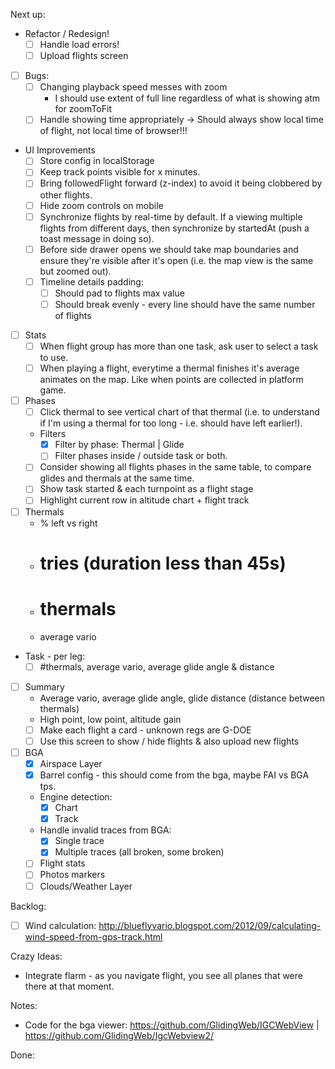 Next up:
  - Refactor / Redesign!
      - [ ] Handle load errors!
      - [ ] Upload flights screen

- [ ] Bugs:
  - [ ] Changing playback speed messes with zoom
    - I should use extent of full line regardless of what is showing atm for
        zoomToFit
  - [ ] Handle showing time appropriately -> Should always show local time of
      flight, not local time of browser!!!

- UI Improvements
  - [ ] Store config in localStorage
  - [ ] Keep track points visible for x minutes.
  - [ ] Bring followedFlight forward (z-index) to avoid it being clobbered by
      other flights.
  - [ ] Hide zoom controls on mobile
  - [ ] Synchronize flights by real-time by default. If a viewing multiple
      flights from different days, then synchronize by startedAt (push a toast
      message in doing so).
  - [ ] Before side drawer opens we should take map boundaries and ensure they're
      visible after it's open (i.e. the map view is the same but zoomed
      out).
  - [ ] Timeline details padding:
    - [ ] Should pad to flights max value
    - [ ] Should break evenly - every line should have the same number of
        flights

- [ ] Stats
  - [ ] When flight group has more than one task, ask user to select a task to
      use.
  - [ ] When playing a flight, everytime a thermal finishes it's average
      animates on the map. Like when points are collected in platform game.

- [ ] Phases
  - [ ] Click thermal to see vertical chart of that thermal (i.e. to
      understand if I'm using a thermal for too long - i.e. should have left
      earlier!).
  - Filters
    - [x] Filter by phase: Thermal | Glide
    - [ ] Filter phases inside / outside task or both.
  - [ ] Consider showing all flights phases in the same table, to compare glides
        and thermals at the same time.
  - [ ] Show task started & each turnpoint as a flight stage
  - [ ] Highlight current row in altitude chart + flight track

- [ ] Thermals
  - % left vs right
  - # tries (duration less than 45s)
  - # thermals
  - average vario

- Task - per leg:
  - [ ] #thermals, average vario, average glide angle & distance

- [ ] Summary
  - Average vario, average glide angle, glide distance (distance between
      thermals)
  - High point, low point, altitude gain
  - [ ] Make each flight a card - unknown regs are G-DOE
  - [ ] Use this screen to show / hide flights & also upload new flights

- [ ] BGA
  - [x] Airspace Layer
  - [x] Barrel config - this should come from the bga, maybe FAI vs BGA tps.
  - Engine detection:
    - [x] Chart
    - [x] Track
  - Handle invalid traces from BGA:
    - [x] Single trace
    - [x] Multiple traces (all broken, some broken)
  - [ ] Flight stats
  - [ ] Photos markers
  - [ ] Clouds/Weather Layer

Backlog:
  - [ ] Wind calculation: http://blueflyvario.blogspot.com/2012/09/calculating-wind-speed-from-gps-track.html

Crazy Ideas:

- Integrate flarm - as you navigate flight, you see all planes that were there
    at that moment.

Notes:

- Code for the bga viewer: https://github.com/GlidingWeb/IGCWebView | https://github.com/GlidingWeb/IgcWebview2/

Done:
